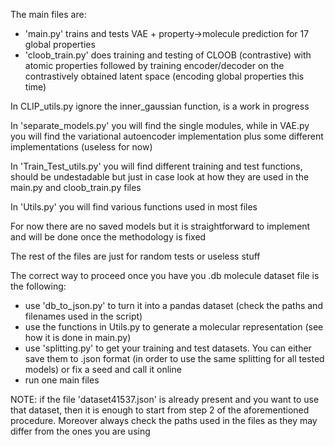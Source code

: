 The main files are:
- 'main.py' trains and tests VAE + property->molecule prediction for 17 global properties
- 'cloob_train.py' does training and testing of CLOOB (contrastive) with atomic properties followed by training encoder/decoder on the contrastively obtained latent space (encoding global properties this time)

In CLIP_utils.py ignore the inner_gaussian function, is a work in progress

In 'separate_models.py' you will find the single modules, while in VAE.py you will find the variational autoencoder implementation plus some different implementations (useless for now)

In 'Train_Test_utils.py' you will find different training and test functions, should be undestadable but just in case look at how they are used in the main.py and cloob_train.py files

In 'Utils.py' you will find various functions used in most files

For now there are no saved models but it is straightforward to implement and will be done once the methodology is fixed

The rest of the files are just for random tests or useless stuff

The correct way to proceed once you have you .db molecule dataset file is the following:
- use 'db_to_json.py' to turn it into a pandas dataset (check the paths and filenames used in the script)
- use the functions in Utils.py to generate a molecular representation (see how it is done in main.py)
- use 'splitting.py' to get your training and test datasets. You can either save them to .json format (in order to use the same splitting for all tested models) or fix a seed and call it online
- run one main files

NOTE: if the file 'dataset41537.json' is already present and you want to use that dataset, then it is enough to start from step 2 of the aforementioned procedure. Moreover always check the paths used in the files as they may differ from the ones you are using